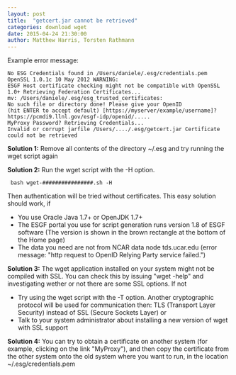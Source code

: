```yaml
---
layout: post
title:  "getcert.jar cannot be retrieved"
categories: download wget
date: 2015-04-24 21:30:00
author: Matthew Harris, Torsten Rathmann
---
```


Example error message:

    No ESG Credentials found in /Users/daniele/.esg/credentials.pem
    OpenSSL 1.0.1c 10 May 2012 WARNING: 
    ESGF Host certificate checking might not be compatible with OpenSSL 1.0+ Retrieving Federation Certificates...
    mv: /Users/daniele/.esg/esg_trusted_certificates: 
    No such file or directory done! Please give your OpenID 
    (hit ENTER to accept default) [https://myserver/example/username]? https://pcmdi9.llnl.gov/esgf-idp/openid/..... 
    MyProxy Password? Retrieving Credentials...
    Invalid or corrupt jarfile /Users/..../.esg/getcert.jar Certificate could not be retrieved

**Solution 1:** Remove all contents of the directory ~/.esg and try running the wget script again

**Solution 2:** Run the wget script with the -H option.

     bash wget-################.sh -H

Then authentication will be tried without certificates. This easy solution should work, if
* You use Oracle Java 1.7+ or OpenJDK 1.7+
* The ESGF portal you use for script generation runs version 1.8 of ESGF software (The version is shown in the brown rectangle at the bottom of the Home page)
* The data you need are not from NCAR data node tds.ucar.edu (error message: "http request to OpenID Relying Party service failed.")

**Solution 3:** The wget application installed on your system might not be compiled with SSL. You can check this by issuing "wget -help" and investigating wether or not there are some SSL options. If not
* Try using the wget script with the -T option. Another cryptographic protocol will be used for communication then: TLS (Transport Layer Security) instead of SSL (Secure Sockets Layer) or
* Talk to your system administrator about installing a new version of wget with SSL support

**Solution 4:** You can try to obtain a certificate on another system (for example, clicking on the link "MyProxy"), and then copy the certificate from the other system onto the old system where you want to run, in the location ~/.esg/credentials.pem

